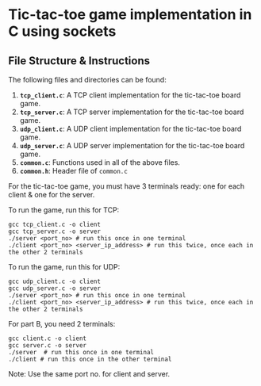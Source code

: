 # Tic-tac-toe game implementation in C using sockets
## File Structure  & Instructions
The following files and directories can be found:
1. **`tcp_client.c`**: A TCP client implementation for the tic-tac-toe board game.
2. **`tcp_server.c`**: A TCP server implementation for the tic-tac-toe board game.
3. **`udp_client.c`**: A UDP client implementation for the tic-tac-toe board game.
4. **`udp_server.c`**: A UDP server implementation for the tic-tac-toe board game.
5. **`common.c`**: Functions used in all of the above files.
6. **`common.h`**: Header file of `common.c`


For the tic-tac-toe game, you must have 3 terminals ready: one for each client & one for the server.

To run the game, run this for TCP:
```
gcc tcp_client.c -o client
gcc tcp_server.c -o server
./server <port_no> # run this once in one terminal
./client <port_no> <server_ip_address> # run this twice, once each in the other 2 terminals
```

To run the game, run this for UDP:
```
gcc udp_client.c -o client
gcc udp_server.c -o server
./server <port_no> # run this once in one terminal
./client <port_no> <server_ip_address> # run this twice, once each in the other 2 terminals
```

For part B, you need 2 terminals:

```
gcc client.c -o client
gcc server.c -o server
./server  # run this once in one terminal
./client # run this once in the other terminal
```

Note: Use the same port no. for client and server.
